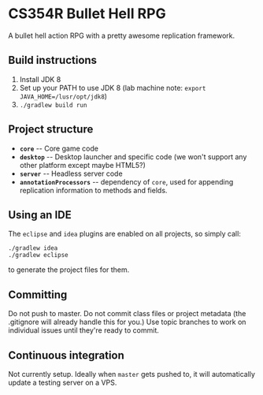 # CS354R Bullet Hell RPG

A bullet hell action RPG with a pretty awesome replication framework.

## Build instructions

1. Install JDK 8
2. Set up your PATH to use JDK 8 (lab machine note: `export JAVA_HOME=/lusr/opt/jdk8`)
3. `./gradlew build run`

## Project structure

* **`core`** -- Core game code
* **`desktop`** -- Desktop launcher and specific code (we won't support any other platform except maybe HTML5?)
* **`server`** -- Headless server code
* **`annotationProcessors`** -- dependency of `core`, used for appending replication information to methods and fields.

## Using an IDE

The `eclipse` and `idea` plugins are enabled on all projects, so simply call:

```
./gradlew idea
./gradlew eclipse
```

to generate the project files for them.

## Committing

Do not push to master. Do not commit class files or project metadata (the .gitignore will already handle this for you.)
Use topic branches to work on individual issues until they're ready to commit.

## Continuous integration

Not currently setup. Ideally when `master` gets pushed to, it will automatically update a testing server on a VPS.
